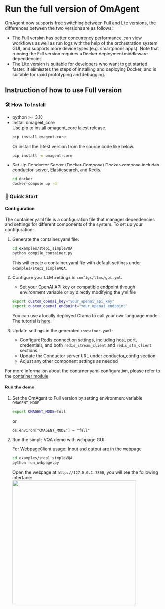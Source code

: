 # Run the full version of OmAgent
OmAgent now supports free switching between Full and Lite versions, the differences between the two versions are as follows:
- The Full version has better concurrency performance, can view workflows as well as run logs with the help of the orchestration system GUI, and supports more device types (e.g. smartphone apps). Note that running the Full version requires a Docker deployment middleware dependencies.
- The Lite version is suitable for developers who want to get started faster. It eliminates the steps of installing and deploying Docker, and is suitable for rapid prototyping and debugging.

## Instruction of how to use Full version
### 🛠️ How To Install
- python >= 3.10
- Install omagent_core  
  Use pip to install omagent_core latest release.
  ```bash
  pip install omagent-core
  ```
  Or install the latest version from the source code like below.
  ```bash
  pip install -e omagent-core
  ```
- Set Up Conductor Server (Docker-Compose) Docker-compose includes conductor-server, Elasticsearch, and Redis.
  ```bash
  cd docker
  docker-compose up -d
  ```

### 🚀 Quick Start 
#### Configuration

The container.yaml file is a configuration file that manages dependencies and settings for different components of the system. To set up your configuration:

1. Generate the container.yaml file:
   ```bash
   cd examples/step1_simpleVQA
   python compile_container.py
   ```
   This will create a container.yaml file with default settings under `examples/step1_simpleVQA`.



2. Configure your LLM settings in `configs/llms/gpt.yml`:

   - Set your OpenAI API key or compatible endpoint through environment variable or by directly modifying the yml file
   ```bash
   export custom_openai_key="your_openai_api_key"
   export custom_openai_endpoint="your_openai_endpoint"
   ```
   You can use a locally deployed Ollama to call your own language model. The tutorial is [here](docs/concepts/models/Ollama.md).

3. Update settings in the generated `container.yaml`:
      - Configure Redis connection settings, including host, port, credentials, and both `redis_stream_client` and `redis_stm_client` sections.
   - Update the Conductor server URL under conductor_config section
   - Adjust any other component settings as needed


For more information about the container.yaml configuration, please refer to the [container module](./docs/concepts/container.md)

#### Run the demo

1. Set the OmAgent to Full version by setting environment variable `OMAGENT_MODE`
   ```bash
   export OMAGENT_MODE=full
   ```
   or
   ```pyhton
   os.environ["OMAGENT_MODE"] = "full"
   ```
2. Run the simple VQA demo with webpage GUI:

   For WebpageClient usage: Input and output are in the webpage
   ```bash
   cd examples/step1_simpleVQA
   python run_webpage.py
   ```
   Open the webpage at `http://127.0.0.1:7860`, you will see the following interface:  
   <img src="docs/images/simpleVQA_webpage.png" width="400"/>